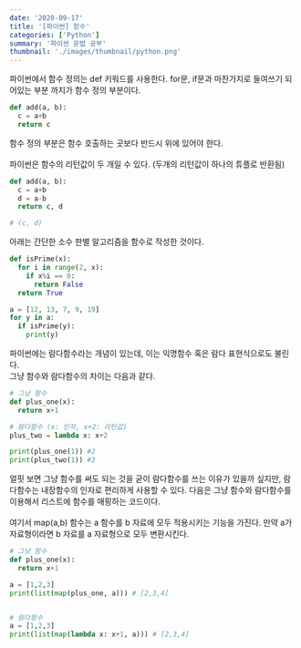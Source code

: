 ```yaml
---
date: '2020-09-17'
title: '[파이썬] 함수'
categories: ['Python']
summary: '파이썬 문법 공부'
thumbnail: './images/thumbnail/python.png'
---
```



파이썬에서 함수 정의는 def 키워드를 사용한다. for문, if문과 마찬가지로 들여쓰기 되어있는 부분 까지가 함수 정의 부분이다.

```python
def add(a, b):
  c = a+b
  return c
```

함수 정의 부분은 함수 호출하는 곳보다 반드시 위에 있어야 한다.
<br>
<br>파이썬은 함수의 리턴값이 두 개일 수 있다. (두개의 리턴값이 하나의 튜플로 반환됨)

```python
def add(a, b):
  c = a+b
  d = a-b
  return c, d

# (c, d)
```

아래는 간단한 소수 판별 알고리즘을 함수로 작성한 것이다.

```python
def isPrime(x):
  for i in range(2, x):
    if x%i == 0:
      return False
  return True

a = [12, 13, 7, 9, 19]
for y in a:
  if isPrime(y):
    print(y)
```

파이썬에는 람다함수라는 개념이 있는데, 이는 익명함수 혹은 람다 표현식으로도 불린다.
<br>그냥 함수와 람다함수의 차이는 다음과 같다.

```python
# 그냥 함수
def plus_one(x):
  return x+1

# 람다함수 (x: 인자, x+2: 리턴값)
plus_two = lambda x: x+2

print(plus_one(1)) #2
print(plus_two(1)) #3
```

얼핏 보면 그냥 함수를 써도 되는 것을 굳이 람다함수를 쓰는 이유가 있을까 싶지만, 람다함수는 내장함수의 인자로 편리하게 사용할 수 있다. 다음은 그냥 함수와 람다함수를 이용해서 리스트에 함수를 매핑하는 코드이다.
<br>
<br>여기서 map(a,b) 함수는 a 함수를 b 자료에 모두 적용시키는 기능을 가진다. 만약 a가 자료형이라면 b 자료를 a 자료형으로 모두 변환시킨다.

```python
# 그냥 함수
def plus_one(x):
  return x+1

a = [1,2,3]
print(list(map(plus_one, a))) # [2,3,4]


# 람다함수
a = [1,2,3]
print(list(map(lambda x: x+1, a))) # [2,3,4]
```
